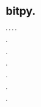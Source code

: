 # bitpy.
.
.
.
.












.






















































.
























.



























.

















































































.































































.


































